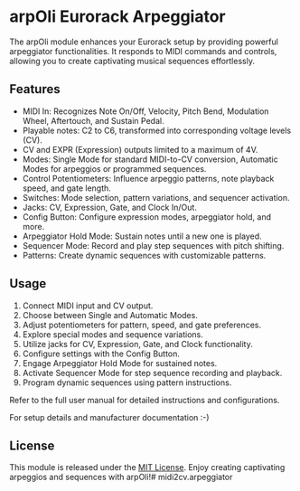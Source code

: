 # arpOli Eurorack Arpeggiator

The arpOli module enhances your Eurorack setup by providing powerful arpeggiator functionalities. It responds to MIDI commands and controls, allowing you to create captivating musical sequences effortlessly.

## Features

- MIDI In: Recognizes Note On/Off, Velocity, Pitch Bend, Modulation Wheel, Aftertouch, and Sustain Pedal.
- Playable notes: C2 to C6, transformed into corresponding voltage levels (CV).
- CV and EXPR (Expression) outputs limited to a maximum of 4V.
- Modes: Single Mode for standard MIDI-to-CV conversion, Automatic Modes for arpeggios or programmed sequences.
- Control Potentiometers: Influence arpeggio patterns, note playback speed, and gate length.
- Switches: Mode selection, pattern variations, and sequencer activation.
- Jacks: CV, Expression, Gate, and Clock In/Out.
- Config Button: Configure expression modes, arpeggiator hold, and more.
- Arpeggiator Hold Mode: Sustain notes until a new one is played.
- Sequencer Mode: Record and play step sequences with pitch shifting.
- Patterns: Create dynamic sequences with customizable patterns.

## Usage

1. Connect MIDI input and CV output.
2. Choose between Single and Automatic Modes.
3. Adjust potentiometers for pattern, speed, and gate preferences.
4. Explore special modes and sequence variations.
5. Utilize jacks for CV, Expression, Gate, and Clock functionality.
6. Configure settings with the Config Button.
7. Engage Arpeggiator Hold Mode for sustained notes.
8. Activate Sequencer Mode for step sequence recording and playback.
9. Program dynamic sequences using pattern instructions.

Refer to the full user manual for detailed instructions and configurations.

For setup details and manufacturer documentation :-)

## License

This module is released under the [MIT License](LICENSE). Enjoy creating captivating arpeggios and sequences with arpOli!# midi2cv.arpeggiator
